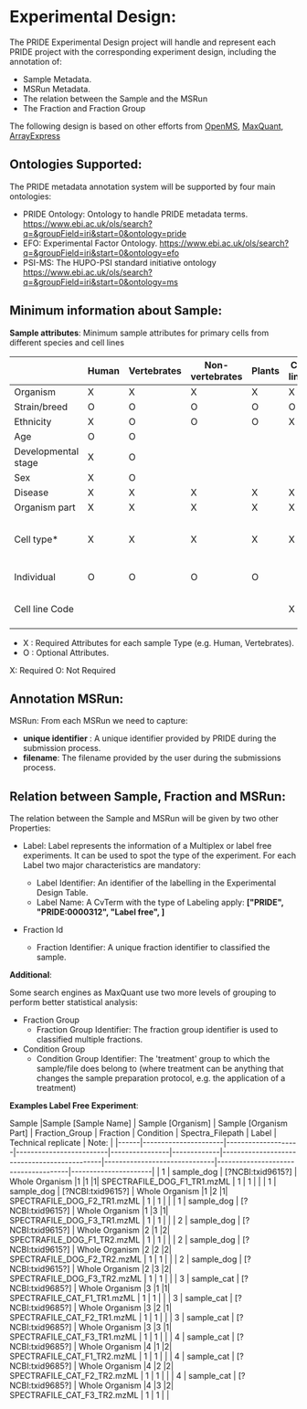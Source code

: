 Experimental Design:
====================

The PRIDE Experimental Design project will handle and represent each PRIDE project with the corresponding experiment design, including the annotation of:

- Sample Metadata.
- MSRun Metadata.
- The relation between the Sample and the MSRun
- The Fraction and Fraction Group

The following design is based on other efforts from [OpenMS](external-examples/openms-experimental/OpenMS.md), [MaxQuant](external-examples/maxquant/mqpar-jarnuczak-phospho.xml), [ArrayExpress](external-examples/arrayexpress/ArrayExpress.md)

Ontologies Supported:
---------------------

The PRIDE metadata annotation system will be supported by four main ontologies:

- PRIDE Ontology: Ontology to handle PRIDE metadata terms. https://www.ebi.ac.uk/ols/search?q=&groupField=iri&start=0&ontology=pride
- EFO: Experimental Factor Ontology. https://www.ebi.ac.uk/ols/search?q=&groupField=iri&start=0&ontology=efo
- PSI-MS: The HUPO-PSI standard initiative ontology https://www.ebi.ac.uk/ols/search?q=&groupField=iri&start=0&ontology=ms



Minimum information about Sample:
---------------------------------

**Sample attributes**: Minimum sample attributes for primary cells from different species and cell lines


|                      |Human                | Vertebrates               | Non-vertebrates | Plants  | Cell lines | Comment |
|----------------------|------------------|---------------------------|-----------------|---------|------------|---------|
|Organism              |X                 |	  X                       |	 X	            |   X     |     X      |         |
|Strain/breed          |O	              |   O	                   	  |  O              |   O     |     O      |         |
|Ethnicity             |X                 |	  O                       |	 O	            |   O     |     X      |         |
|Age	               |O 	              |   O                       |                 |         |            |         |
|Developmental stage   |X		          |	  O	                      |                 |         |            |         |
|Sex	               |X                 |   O                       |                 |         |            |         |
|Disease	           |X                 |   X		                  |  X              |  X      |     X      |         |
|Organism part	       |X                 |   X                       |  X              |  X      |     X      |         |
|Cell type*	           |X                 |   X                       |  X              |  X      |     X      | * if known, see comment below |
|Individual	           |O                 |	  O		                  |  O              |  O      |            |donor or animal ID |
|Cell line	Code           |                  |                           |                 |         |     X      |name of commercial cell line |

- X : Required Attributes for each sample Type (e.g. Human, Vertebrates).
- O : Optional Attributes.


X: Required
O: Not Required

Annotation MSRun:
-----------------

MSRun: From each MSRun we need to capture:
   - **unique identifier** : A unique identifier provided by PRIDE during the submission process.
   - **filename**: The filename provided by the user during the submissions process.

Relation between Sample, Fraction and MSRun:
--------------------------------------------

The relation between the Sample and MSRun will be given by two other Properties:

- Label: Label represents the information of a Multiplex or label free experiments. It can be used to spot the type of the experiment. For each Label two major characteristics are mandatory:
    - Label Identifier: An identifier of the labelling in the Experimental Design Table.
    - Label Name: A CvTerm with the type of Labeling apply:  **\["PRIDE", "PRIDE:0000312", "Label free", ]**

- Fraction Id
    - Fraction Identifier: A unique fraction identifier to classified the sample.

**Additional**:

Some search engines as MaxQuant use two more levels of grouping to perform better statistical analysis:

- Fraction Group
    - Fraction Group Identifier: The fraction group identifier is used to classified multiple fractions.
- Condition Group
    - Condition Group Identifier: The 'treatment' group to which the sample/file does belong to (where treatment can be anything that changes the sample preparation protocol, e.g. the application of a treatment)

**Examples Label Free Experiment**:

Sample |Sample \[Sample Name] | Sample \[Organism] | Sample \[Organism Part] | Fraction_Group | Fraction    | Condition    | Spectra_Filepath                            | Label                        | Technical replicate                 | Note:                |
|------|----------------------|--------------------|-------------------------|----------------|-------------|---------------------------------------------|------------------------------|-------------------------------------|----------------------|
| 1    | sample_dog           | [?NCBI:txid9615?]                | Whole Organism          |1               |1           |1| SPECTRAFILE_DOG_F1_TR1.mzML                 | 1                            | 1                                   |                      |
| 1    | sample_dog           | [?NCBI:txid9615?]               | Whole Organism          |1               |2            |1| SPECTRAFILE_DOG_F2_TR1.mzML                 | 1                            | 1                                   |                      |
| 1    | sample_dog           | [?NCBI:txid9615?]                | Whole Organism          |1               |3           |1| SPECTRAFILE_DOG_F3_TR1.mzML                 | 1                            | 1                                   |                      |
| 2    | sample_dog           | [?NCBI:txid9615?]                | Whole Organism          |2               |1           |2| SPECTRAFILE_DOG_F1_TR2.mzML                 | 1                            | 1                                   |                      |
| 2    | sample_dog           | [?NCBI:txid9615?]                | Whole Organism          |2               |2           |2| SPECTRAFILE_DOG_F2_TR2.mzML                 | 1                            | 1                                   |                      |
| 2    | sample_dog           | [?NCBI:txid9615?]                | Whole Organism          |2               |3           |2| SPECTRAFILE_DOG_F3_TR2.mzML                 | 1                            | 1                                   |                      |
| 3    | sample_cat           | [?NCBI:txid9685?]                | Whole Organism          |3               |1           |1| SPECTRAFILE_CAT_F1_TR1.mzML                 | 1                            | 1                                   |                      |
| 3    | sample_cat           | [?NCBI:txid9685?]                | Whole Organism          |3               |2           |1| SPECTRAFILE_CAT_F2_TR1.mzML                 | 1                            | 1                                   |                      |
| 3    | sample_cat           | [?NCBI:txid9685?]                | Whole Organism          |3               |3           |1| SPECTRAFILE_CAT_F3_TR1.mzML                 | 1                            | 1                                   |                      |
| 4    | sample_cat           | [?NCBI:txid9685?]                | Whole Organism          |4               |1           |2| SPECTRAFILE_CAT_F1_TR2.mzML                 | 1                            | 1                                   |                      |
| 4    | sample_cat           | [?NCBI:txid9685?]                | Whole Organism          |4               |2           |2| SPECTRAFILE_CAT_F2_TR2.mzML                 | 1                            | 1                                   |                      |
| 4    | sample_cat           | [?NCBI:txid9685?]                | Whole Organism          |4               |3           |2| SPECTRAFILE_CAT_F3_TR2.mzML                 | 1                            | 1                                   |                      |

